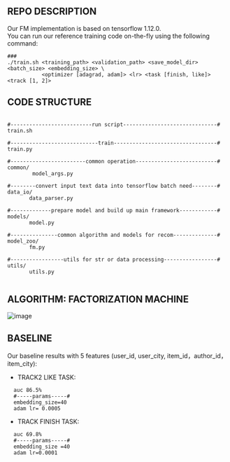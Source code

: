 REPO DESCRIPTION
-------  
Our FM implementation is based on tensorflow 1.12.0.  
You can run our reference training code on-the-fly using the following command:  

```
###
./train.sh <training_path> <validation_path> <save_model_dir> <batch_size> <embedding_size> \
           <optimizer [adagrad, adam]> <lr> <task [finish, like]> <track [1, 2]>  
```
 
CODE STRUCTURE
--------------  

<pre><code> 
#--------------------------run script------------------------------#
train.sh  

#----------------------------train---------------------------------#
train.py  

#------------------------common operation--------------------------#
common/  
  &nbsp; &nbsp; &nbsp; model_args.py  
  
#--------convert input text data into tensorflow batch need--------#
data_io/  
 &nbsp; &nbsp; &nbsp; data_parser.py  

#-------------prepare model and build up main framework------------#
models/  
 &nbsp; &nbsp;&nbsp;  model.py  

#---------------common algorithm and models for recom--------------#
model_zoo/  
 &nbsp; &nbsp; &nbsp; fm.py  

#-----------------utils for str or data processing-----------------#
utils/  
 &nbsp; &nbsp; &nbsp; utils.py
 </code></pre>


ALGORITHM: FACTORIZATION MACHINE
--------------------------------

![image](https://github.com/challenge-ICME2019-Bytedance/Bytedance_ICME_challenge/raw/master/images/fm.jpg)

BASELINE
-------  
Our baseline results with 5 features (user_id, user_city, item_id，author_id，item_city):   

  * TRACK2 LIKE TASK: 
  ```  
    auc 86.5% 
    #-----params-----#
    embedding_size=40
    adam lr= 0.0005
  ```
  * TRACK FINISH TASK: 
  ```  
    auc 69.8% 
    #-----params-----#
    embedding_size =40
    adam lr=0.0001
  ```



